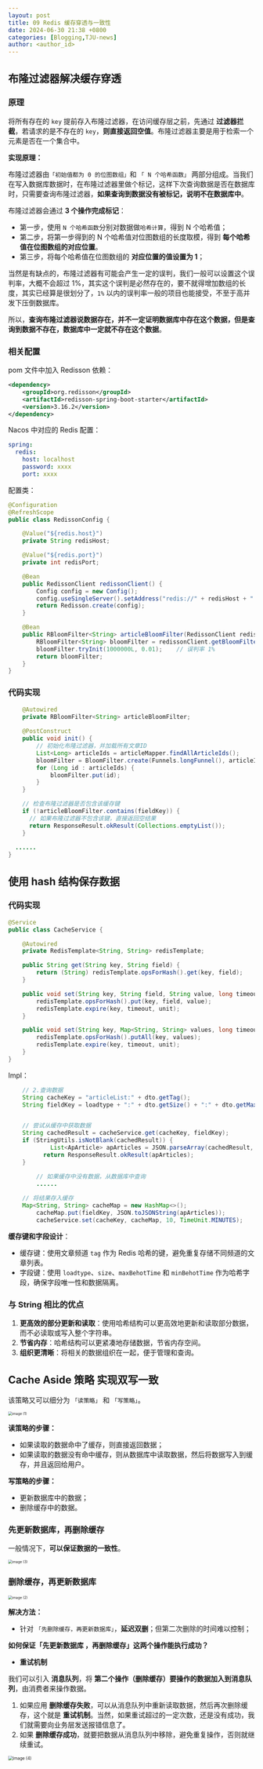 ```yaml
---
layout: post
title: 09 Redis 缓存穿透与一致性
date: 2024-06-30 21:38 +0800
categories: [Blogging,TJU-news]
author: <author_id>  
---
```


## 布隆过滤器解决缓存穿透

### 原理

将所有存在的 `key` 提前存入布隆过滤器，在访问缓存层之前，先通过 **过滤器拦截**，若请求的是不存在的 `key`，**则直接返回空值**。布隆过滤器主要是用于检索一个元素是否在一个集合中。

**实现原理：**

布隆过滤器由`「初始值都为 0 的位图数组」`和 `「 N 个哈希函数」` 两部分组成。当我们在写入数据库数据时，在布隆过滤器里做个标记，这样下次查询数据是否在数据库时，只需要查询布隆过滤器，**如果查询到数据没有被标记，说明不在数据库中**。

布隆过滤器会通过 **3 个操作完成标记**：

- 第一步，使用 `N 个哈希函数`分别对数据做`哈希计算`，得到 N 个哈希值；
- 第二步，将第一步得到的 N 个哈希值对位图数组的长度取模，得到 **每个哈希值在位图数组的对应位置**。
- 第三步，将每个哈希值在位图数组的 **对应位置的值设置为 1**；

当然是有缺点的，布隆过滤器有可能会产生一定的误判，我们一般可以设置这个误判率，大概不会超过 1%，其实这个误判是必然存在的，要不就得增加数组的长度，其实已经算是很划分了，`1%` 以内的误判率一般的项目也能接受，不至于高并发下压倒数据库。

所以，**查询布隆过滤器说数据存在，并不一定证明数据库中存在这个数据，但是查询到数据不存在，数据库中一定就不存在这个数据**。



### 相关配置

pom 文件中加入 Redisson 依赖：

```xml
<dependency>
    <groupId>org.redisson</groupId>
    <artifactId>redisson-spring-boot-starter</artifactId>
    <version>3.16.2</version>
</dependency>
```

Nacos 中对应的 Redis 配置：

```yaml
spring:
  redis:
    host: localhost
    password: xxxx
    port: xxxx
```

配置类：

```java
@Configuration
@RefreshScope
public class RedissonConfig {

    @Value("${redis.host}")
    private String redisHost;

    @Value("${redis.port}")
    private int redisPort;

    @Bean
    public RedissonClient redissonClient() {
        Config config = new Config();
        config.useSingleServer().setAddress("redis://" + redisHost + ":" + redisPort);
        return Redisson.create(config);
    }

    @Bean
    public RBloomFilter<String> articleBloomFilter(RedissonClient redissonClient) {
        RBloomFilter<String> bloomFilter = redissonClient.getBloomFilter("articleBloomFilter");
        bloomFilter.tryInit(1000000L, 0.01);	// 误判率 1%
        return bloomFilter;
    }
}
```

### 代码实现

```java
    @Autowired
    private RBloomFilter<String> articleBloomFilter;
  
    @PostConstruct
    public void init() {
        // 初始化布隆过滤器，并加载所有文章ID
        List<Long> articleIds = articleMapper.findAllArticleIds();
        bloomFilter = BloomFilter.create(Funnels.longFunnel(), articleIds.size());
        for (Long id : articleIds) {
            bloomFilter.put(id);
        }
    }  	

    // 检查布隆过滤器是否包含该缓存键
    if (!articleBloomFilter.contains(fieldKey)) {
      // 如果布隆过滤器不包含该键，直接返回空结果
      return ResponseResult.okResult(Collections.emptyList());
    }
  
  ......
}
```

## 使用 hash 结构保存数据

### 代码实现

```java
@Service
public class CacheService {

    @Autowired
    private RedisTemplate<String, String> redisTemplate;

    public String get(String key, String field) {
        return (String) redisTemplate.opsForHash().get(key, field);
    }

    public void set(String key, String field, String value, long timeout, TimeUnit unit) {
        redisTemplate.opsForHash().put(key, field, value);
        redisTemplate.expire(key, timeout, unit);
    }

    public void set(String key, Map<String, String> values, long timeout, TimeUnit unit) {
        redisTemplate.opsForHash().putAll(key, values);
        redisTemplate.expire(key, timeout, unit);
    }
}
```

Impl：

```java
    // 2.查询数据
    String cacheKey = "articleList:" + dto.getTag();
    String fieldKey = loadtype + ":" + dto.getSize() + ":" + dto.getMaxBehotTime().getTime() + ":" + dto.getMinBehotTime().getTime();


    // 尝试从缓存中获取数据
    String cachedResult = cacheService.get(cacheKey, fieldKey);
    if (StringUtils.isNotBlank(cachedResult)) {
    		List<ApArticle> apArticles = JSON.parseArray(cachedResult, ApArticle.class);
	      return ResponseResult.okResult(apArticles);
    }

		// 如果缓存中没有数据，从数据库中查询
		......
      
    // 将结果存入缓存
    Map<String, String> cacheMap = new HashMap<>();
		cacheMap.put(fieldKey, JSON.toJSONString(apArticles));
		cacheService.set(cacheKey, cacheMap, 10, TimeUnit.MINUTES);
```

**缓存键和字段设计**：

- 缓存键：使用文章频道 `tag` 作为 Redis 哈希的键，避免重复存储不同频道的文章列表。
- 字段键：使用 `loadtype`、`size`、`maxBehotTime` 和 `minBehotTime` 作为哈希字段，确保字段唯一性和数据隔离。



### 与 String 相比的优点

1. **更高效的部分更新和读取**：使用哈希结构可以更高效地更新和读取部分数据，而不必读取或写入整个字符串。
2. **节省内存**：哈希结构可以更紧凑地存储数据，节省内存空间。
3. **组织更清晰**：将相关的数据组织在一起，便于管理和查询。



## Cache Aside 策略 实现双写一致

该策略又可以细分为 `「读策略」` 和 `「写策略」`。

<img src="../media/2024-06-30-redis-%E7%BC%93%E5%AD%98%E7%9B%B8%E5%85%B3/image%20(1).png" alt="image (1)" style="zoom:50%;" />

**读策略的步骤：**

- 如果读取的数据命中了缓存，则直接返回数据；
- 如果读取的数据没有命中缓存，则从数据库中读取数据，然后将数据写入到缓存，并且返回给用户。



**写策略的步骤：**

- 更新数据库中的数据；
- 删除缓存中的数据。



### 先更新数据库，再删除缓存

一般情况下，**可以保证数据的一致性**。

<img src="../media/2024-06-30-redis-%E7%BC%93%E5%AD%98%E7%9B%B8%E5%85%B3/image%20(3).png" alt="image (3)" style="zoom:50%;" />

### 删除缓存，再更新数据库

<img src="../media/2024-06-30-redis-%E7%BC%93%E5%AD%98%E7%9B%B8%E5%85%B3/image%20(2).png" alt="image (2)" style="zoom:50%;" />

**解决方法：**

- 针对 `「先删除缓存，再更新数据库」`，**延迟双删**；但第二次删除的时间难以控制；







**如何保证「先更新数据库 ，再删除缓存」这两个操作能执行成功？**

- **重试机制**

我们可以引入 **消息队列**，将 **第二个操作（删除缓存）要操作的数据加入到消息队列**，由消费者来操作数据。

1. 如果应用 **删除缓存失败**，可以从消息队列中重新读取数据，然后再次删除缓存，这个就是 **重试机制**。当然，如果重试超过的一定次数，还是没有成功，我们就需要向业务层发送报错信息了。
2. 如果 **删除缓存成功**，就要把数据从消息队列中移除，避免重复操作，否则就继续重试。

<img src="../media/2024-06-30-redis-%E7%BC%93%E5%AD%98%E7%9B%B8%E5%85%B3/image%20(4).png" alt="image (4)" style="zoom:60%;" />
